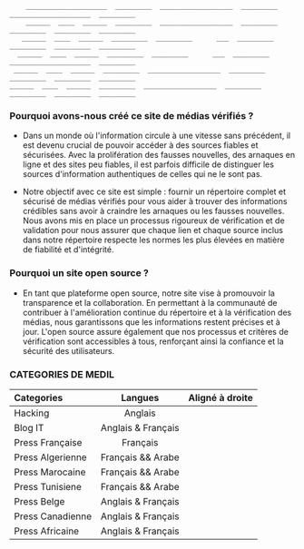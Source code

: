 ```
    ____________________  _________  __________________  _________  ____________________  _________      
    ______  ____  ______  _________  __________________  _________  _________  _________  _________    
   ______  ____  ______  _________  _________      ___  _________  _________  _________  _________ 
  ______  ____  ______  _________  _________      ___  _________  ____________________  _________
 ______  ____  ______  _________  __________________  _________  _________  _________  _________
______  ____  ______  _________  __________________  _________  _________  _________  _________
```

### Pourquoi avons-nous créé ce site de médias vérifiés ?
- Dans un monde où l'information circule à une vitesse sans précédent, il est devenu crucial de pouvoir accéder à des sources fiables et sécurisées. Avec la prolifération des fausses nouvelles, des arnaques en ligne et des sites peu fiables, il est parfois difficile de distinguer les sources d'information authentiques de celles qui ne le sont pas.

- Notre objectif avec ce site est simple : fournir un répertoire complet et sécurisé de médias vérifiés pour vous aider à trouver des informations crédibles sans avoir à craindre les arnaques ou les fausses nouvelles. Nous avons mis en place un processus rigoureux de vérification et de validation pour nous assurer que chaque lien et chaque source inclus dans notre répertoire respecte les normes les plus élevées en matière de fiabilité et d'intégrité.

### Pourquoi un site open source ?
- En tant que plateforme open source, notre site vise à promouvoir la transparence et la collaboration. En permettant à la communauté de contribuer à l'amélioration continue du répertoire et à la vérification des médias, nous garantissons que les informations restent précises et à jour. L'open source assure également que nos processus et critères de vérification sont accessibles à tous, renforçant ainsi la confiance et la sécurité des utilisateurs.

### CATEGORIES DE MEDIL

| Categories  |    Langues       | Aligné à droite |
| :--------------- |:---------------:| -----:|
| Hacking  | Anglais |   |
| Blog IT | Anglais & Français |    |
| Press Française  |  Français     |    |
| Press Algerienne  | Français && Arabe   |     |
| Press Marocaine | Français && Arabe   |     |
| Press Tunisiene  | Français && Arabe  |    |
| Press Belge  |  Anglais & Français |     |
| Press Canadienne  | Anglais & Français  |     |
| Press Africaine  | Anglais & Français |    |

